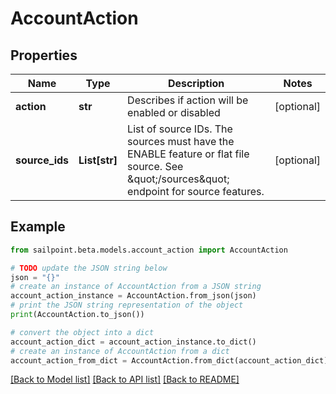 # AccountAction


## Properties

Name | Type | Description | Notes
------------ | ------------- | ------------- | -------------
**action** | **str** | Describes if action will be enabled or disabled | [optional] 
**source_ids** | **List[str]** | List of source IDs. The sources must have the ENABLE feature or flat file source. See \&quot;/sources\&quot; endpoint for source features. | [optional] 

## Example

```python
from sailpoint.beta.models.account_action import AccountAction

# TODO update the JSON string below
json = "{}"
# create an instance of AccountAction from a JSON string
account_action_instance = AccountAction.from_json(json)
# print the JSON string representation of the object
print(AccountAction.to_json())

# convert the object into a dict
account_action_dict = account_action_instance.to_dict()
# create an instance of AccountAction from a dict
account_action_from_dict = AccountAction.from_dict(account_action_dict)
```
[[Back to Model list]](../README.md#documentation-for-models) [[Back to API list]](../README.md#documentation-for-api-endpoints) [[Back to README]](../README.md)


